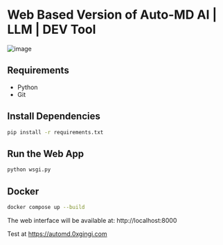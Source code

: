 # Web Based Version of Auto-MD AI | LLM | DEV Tool

![image](https://github.com/user-attachments/assets/311521b2-d09b-4a6e-8e07-adec17359199)


## Requirements

- Python
- Git

## Install Dependencies

```bash
pip install -r requirements.txt
```

## Run the Web App

```bash
python wsgi.py
```

## Docker

```bash
docker compose up --build
```

The web interface will be available at: http://localhost:8000

Test at https://automd.0xgingi.com